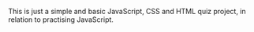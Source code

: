 This is just a simple and basic JavaScript, CSS and HTML quiz project, in relation to practising JavaScript. 
